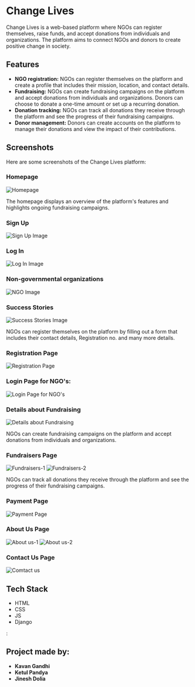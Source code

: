 <!DOCTYPE html>
<html>
<head>
<!-- 	<title>Change Lives - README</title> -->
</head>
<body>
	<h1>Change Lives</h1>
  <p>Change Lives is a web-based platform where NGOs can register themselves, raise funds, and accept donations from individuals and organizations. The platform aims to connect NGOs and donors to create positive change in society.</p>

<h2>Features</h2>

<ul>
	<li><strong>NGO registration:</strong> NGOs can register themselves on the platform and create a profile that includes their mission, location, and contact details.</li>
	<li><strong>Fundraising:</strong> NGOs can create fundraising campaigns on the platform and accept donations from individuals and organizations. Donors can choose to donate a one-time amount or set up a recurring donation.</li>
	<li><strong>Donation tracking:</strong> NGOs can track all donations they receive through the platform and see the progress of their fundraising campaigns.</li>
	<li><strong>Donor management:</strong> Donors can create accounts on the platform to manage their donations and view the impact of their contributions.</li>
</ul>

<h2>Screenshots</h2>

<p>Here are some screenshots of the Change Lives platform:</p>

<h3>Homepage</h3>
<img src="/Read me photos/Home Page.png" alt="Homepage">

<p style="font-size=50px;">The homepage displays an overview of the platform's features and highlights ongoing fundraising campaigns.</p>

<h3>Sign Up</h3>
<img src="/Read me photos/Sign up.png" alt="Sign Up Image">
	
<h3>Log In</h3>
<img src="/Read me photos/Login.png" alt="Log In Image">

<h3>Non-governmental organizations</h3>
<img src="/Read me photos/NGO's.png" alt="NGO Image">
	
<h3>Success Stories</h3>
<img src="/Read me photos/Success-stories.png" alt="Success Stories Image">

<p>NGOs can register themselves on the platform by filling out a form that includes their contact details, Registration no. and many more details.</p>
	
<h3>Registration Page</h3>
<img src="/Read me photos/Registration.png" alt="Registration Page">

<h3>Login Page for NGO's:</h3>
<img src="/Read me photos/NGO-User-login.png" alt="Login Page for NGO's">
	
<h3>Details about Fundraising</h3>
<img src="/Read me photos/Details-cause.png" alt="Details about Fundraising">

<p>NGOs can create fundraising campaigns on the platform and accept donations from individuals and organizations.</p>

<h3>Fundraisers Page</h3>
<img src="/Read me photos/Fundraisers-1.png" alt="Fundraisers-1">
<img src="/Read me photos/Fundraisers2.png" alt="Fundraisers-2">

<p style="font-size=50px;">NGOs can track all donations they receive through the platform and see the progress of their fundraising campaigns.</p>

<h3>Payment Page</h3>
<img src="/Read me photos/Payment.png" alt="Payment Page">
	
<h3>About Us Page</h3>
<img src="/Read me photos/About us-1.png" alt="About us-1">
<img src="/Read me photos/About us-2.png" alt="About us-2">
	
<h3>Contact Us Page</h3>
<img src="/Read me photos/Contact us.png" alt="Comtact us">

<h2>Tech Stack</h2>
<ul>
	<li>HTML</li>
	<li>CSS</li>
	<li>JS</li>
	<li>Django</li>
</ul>
:
<h2>Project made by: </h2>
	<ul>
	<b><li>Kavan Gandhi </li></b>
	<b><li>Ketul Pandya</li></b>
	<b><li>Jinesh Dolia</li></b>
</ul>
</body>
